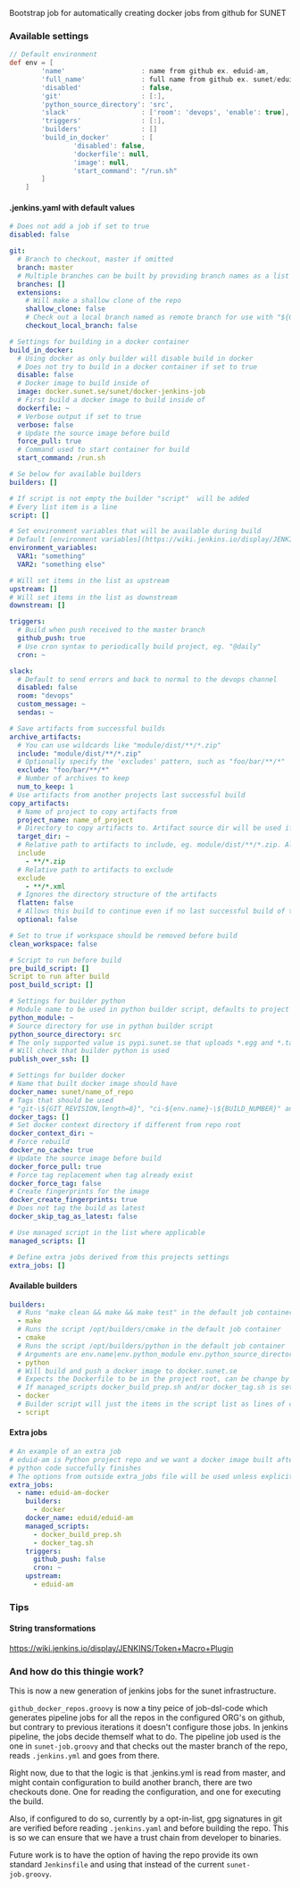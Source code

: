 Bootstrap job for automatically creating docker jobs from github for SUNET

### Available settings
```groovy
// Default environment
def env = [
        'name'                   : name from github ex. eduid-am,
        'full_name'              : full name from github ex. sunet/eduid-am,
        'disabled'               : false,
        'git'                    : [:],
        'python_source_directory': 'src',
        'slack'                  : ['room': 'devops', 'enable': true],
        'triggers'               : [:],
        'builders'               : []
        'build_in_docker'        : [
                'disabled': false,
                'dockerfile': null,
                'image': null,
                'start_command': "/run.sh"
        ]
    ]
```

#### .jenkins.yaml with default values
```yaml
# Does not add a job if set to true
disabled: false

git:
  # Branch to checkout, master if omitted
  branch: master
  # Multiple branches can be built by providing branch names as a list of strings to branches
  branches: []
  extensions:
    # Will make a shallow clone of the repo
    shallow_clone: false
    # Check out a local branch named as remote branch for use with "${GIT_LOCAL_BRANCH}"
    checkout_local_branch: false

# Settings for building in a docker container
build_in_docker:
  # Using docker as only builder will disable build in docker
  # Does not try to build in a docker container if set to true
  disable: false
  # Docker image to build inside of
  image: docker.sunet.se/sunet/docker-jenkins-job
  # First build a docker image to build inside of
  dockerfile: ~
  # Verbose output if set to true
  verbose: false
  # Update the source image before build
  force_pull: true
  # Command used to start container for build
  start_command: /run.sh

# Se below for available builders
builders: []

# If script is not empty the builder "script"  will be added
# Every list item is a line
script: []

# Set environment variables that will be available during build
# Default [environment variables](https://wiki.jenkins.io/display/JENKINS/Building+a+software+project#Buildingasoftwareproject-belowJenkinsSetEnvironmentVariables)
environment_variables:
  VAR1: "something"
  VAR2: "something else"

# Will set items in the list as upstream
upstream: []
# Will set items in the list as downstream
downstream: []

triggers:
  # Build when push received to the master branch
  github_push: true
  # Use cron syntax to periodically build project, eg. "@daily"
  cron: ~

slack:
  # Default to send errors and back to normal to the devops channel
  disabled: false
  room: "devops"
  custom_message: ~
  sendas: ~

# Save artifacts from successful builds
archive_artifacts:
  # You can use wildcards like "module/dist/**/*.zip"
  include: "module/dist/**/*.zip"
  # Optionally specify the 'excludes' pattern, such as "foo/bar/**/*"
  exclude: "foo/bar/**/*"
  # Number of archives to keep
  num_to_keep: 1
# Use artifacts from another projects last successful build
copy_artifacts:
  # Name of project to copy artifacts from
  project_name: name_of_project
  # Directory to copy artifacts to. Artifact source dir will be used if omitted
  target_dir: ~
  # Relative path to artifacts to include, eg. module/dist/**/*.zip. All artifacts will be included if omitted
  include
    - **/*.zip
  # Relative path to artifacts to exclude
  exclude
    - **/*.xml
  # Ignores the directory structure of the artifacts
  flatten: false
  # Allows this build to continue even if no last successful build of the artifact project can be found
  optional: false

# Set to true if workspace should be removed before build
clean_workspace: false

# Script to run before build
pre_build_script: []
Script to run after build
post_build_script: []

# Settings for builder python
# Module name to be used in python builder script, defaults to project name
python_module: ~
# Source directory for use in python builder script
python_source_directory: src
# The only supported value is pypi.sunet.se that uploads *.egg and *.tar.gz from ./dist
# Will check that builder python is used
publish_over_ssh: []

# Settings for builder docker
# Name that built docker image should have
docker_name: sunet/name_of_repo
# Tags that should be used
# "git-\${GIT_REVISION,length=8}", "ci-${env.name}-\${BUILD_NUMBER}" and "latest" will always be set
docker_tags: []
# Set docker context directory if different from repo root
docker_context_dir: ~
# Force rebuild
docker_no_cache: true
# Update the source image before build
docker_force_pull: true
# Force tag replacement when tag already exist
docker_force_tag: false
# Create fingerprints for the image
docker_create_fingerprints: true
# Does not tag the build as latest
docker_skip_tag_as_latest: false

# Use managed script in the list where applicable
managed_scripts: []

# Define extra jobs derived from this projects settings
extra_jobs: []
```

#### Available builders
```yaml
builders:
  # Runs "make clean && make && make test" in the default job container
  - make
  # Runs the script /opt/builders/cmake in the default job container
  - cmake
  # Runs the script /opt/builders/python in the default job container
  # Arguments are env.name|env.python_module env.python_source_directory
  - python
  # Will build and push a docker image to docker.sunet.se
  # Expects the Dockerfile to be in the project root, can be change by setting docker_context_dir
  # If managed_scripts docker_build_prep.sh and/or docker_tag.sh is set those will be used
  - docker
  # Builder script will just the items in the script list as lines of commands
  - script
```

#### Extra jobs
```yaml
# An example of an extra job
# eduid-am is Python project repo and we want a docker image built after
# python code succefully finishes
# The options from outside extra_jobs file will be used unless explicitly set in the extra job
extra_jobs:
  - name: eduid-am-docker
    builders:
      - docker
    docker_name: eduid/eduid-am
    managed_scripts:
      - docker_build_prep.sh
      - docker_tag.sh
    triggers:
      github_push: false
      cron: ~
    upstream:
      - eduid-am
```

### Tips

#### String transformations
https://wiki.jenkins.io/display/JENKINS/Token+Macro+Plugin

### And how do this thingie work?
This is now a new generation of jenkins jobs for the sunet infrastructure.

`github_docker_repos.groovy` is now a tiny peice of job-dsl-code which
generates pipeline jobs for all the repos in the configured ORG's on github,
but contrary to previous iterations it doesn't configure those jobs.
In jenkins pipeline, the jobs decide themself what to do.
The pipeline job used is the one in `sunet-job.groovy` and that checks out
the master branch of the repo, reads `.jenkins.yml` and goes from there.

Right now, due to that the logic is that .jenkins.yml is read from master,
and might contain configuration to build another branch, there are two
checkouts done. One for reading the configuration, and one for executing
the build.

Also, if configured to do so, currently by a opt-in-list, gpg signatures in
git are verified before reading `.jenkins.yaml` and before building the repo.
This is so we can ensure that we have a trust chain from developer to binaries.

Future work is to have the option of having the repo provide its own
standard `Jenkinsfile` and using that instead of the current
`sunet-job.groovy`.

